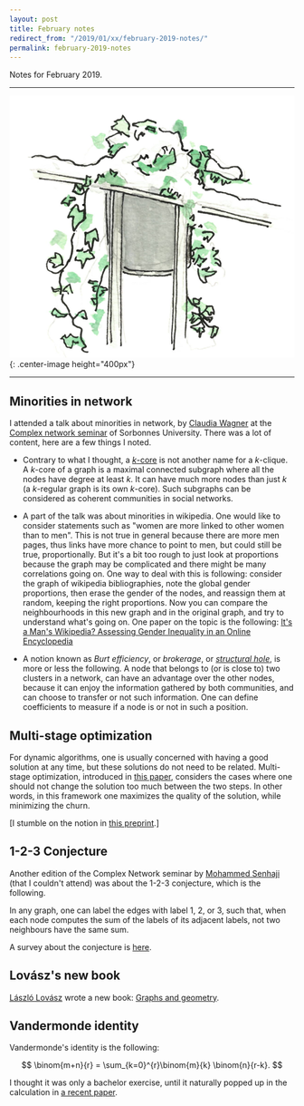 ```yaml
---
layout: post
title: February notes
redirect_from: "/2019/01/xx/february-2019-notes/"
permalink: february-2019-notes
---
```


Notes for February 2019.

---

![](assets/lierre.png){: .center-image height="400px"}

---

## Minorities in network

I attended a talk about minorities in network,
by [Claudia Wagner](http://claudiawagner.info/) at the 
[Complex network seminar](http://www.complexnetworks.fr/events/) of Sorbonnes 
University. 
There was a lot of content, here are a few things I noted. 

* Contrary to what I thought, a [$k$-core](https://en.wikipedia.org/wiki/K-core) 
is not another name for a $k$-clique. 
A $k$-core of a graph is a maximal connected subgraph where all the nodes have 
degree at least $k$. It can have much more nodes than just $k$
(a $k$-regular graph is its own $k$-core). Such subgraphs can be considered as 
coherent communities in social networks. 

* A part of the talk was about minorities in wikipedia. 
One would like to consider statements such as "women are more 
linked to other women than to men". 
This is not true in general because there are more men pages, thus 
links have more chance to point to men, but could still be true, proportionally.
But it's a bit too rough to just look at proportions because the graph may be 
complicated and there might be many correlations going on.
One way to deal with this is following: consider the graph of wikipedia 
bibliographies, note the global gender proportions, then erase the gender of the 
nodes, and reassign them at random, keeping the right proportions. 
Now you can compare the neighbourhoods in this new graph and in the original 
graph, and try to understand what's going on. One paper on the topic is the following: 
[It's a Man's Wikipedia? Assessing Gender Inequality in an Online Encyclopedia](https://arxiv.org/pdf/1501.06307.pdf)

* A notion known as *Burt efficiency*, or *brokerage*, or 
*[structural hole](https://en.wikipedia.org/wiki/Structural_holes)*, is more or 
less the following. 
A node that belongs to (or is close to) two clusters in a 
network, can have an advantage over the other nodes,
because it can enjoy the information gathered by both communities, and 
can choose to transfer or not such information. 
One can define coefficients to measure if a node is or not in such a 
position. 


## Multi-stage optimization

For dynamic algorithms, one is usually concerned with having a good solution
 at any time, but these solutions do not need to be related.
Multi-stage optimization, introduced in 
[this paper](https://arxiv.org/abs/1404.3768), considers the cases where one 
should not change the solution too much between the two steps. 
In other words, in this framework one maximizes the quality of the solution, 
while minimizing the churn. 

[I stumble on the notion in [this preprint](https://arxiv.org/abs/1901.11260).] 


## 1-2-3 Conjecture

Another edition of the Complex Network seminar by 
[Mohammed Senhaji](http://www.labri.fr/index.php?n=Annuaires.Profile&id=Senhaji_ID1441185629) 
(that I couldn't attend) was about the 1-2-3 conjecture, which is the following.

In any graph, one can label the edges with label 1, 2, or 3, such that, when each node 
computes the sum of the labels of its adjacent labels, not two neighbours have 
the same sum.

A survey about the conjecture is [here](https://arxiv.org/pdf/1211.5122.pdf).

## Lovász's new book
[László Lovász](https://fr.wikipedia.org/wiki/L%C3%A1szl%C3%B3_Lov%C3%A1sz) 
wrote a new book: 
[Graphs and geometry](http://web.cs.elte.hu/~lovasz/bookxx/geombook2019-01-20.pdf).


## Vandermonde identity

Vandermonde's identity is the following:

$$
\binom{m+n}{r} = \sum_{k=0}^{r}\binom{m}{k} \binom{n}{r-k}.
$$

I thought it was only a bachelor exercise, until it naturally popped up in the 
calculation in [a recent paper](https://arxiv.org/pdf/1812.09120.pdf).


